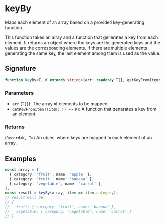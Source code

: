 # keyBy

Maps each element of an array based on a provided key-generating function.

This function takes an array and a function that generates a key from each element. It returns
an object where the keys are the generated keys and the values are the corresponding elements.
If there are multiple elements generating the same key, the last element among them is used as the value.

## Signature

```typescript
function keyBy<T, K extends string>(arr: readonly T[], getKeyFromItem: (item: T) => K): Record<K, T>;
```

### Parameters

- `arr` (`T[]`): The array of elements to be mapped.
- `getKeyFromItem` (`(item: T) => K`): A function that generates a key from an element.

### Returns

(`Record<K, T>`) An object where keys are mapped to each element of an array.

## Examples

```typescript
const array = [
  { category: 'fruit', name: 'apple' },
  { category: 'fruit', name: 'banana' },
  { category: 'vegetable', name: 'carrot' },
];
const result = keyBy(array, item => item.category);
// result will be:
// {
//   fruit: { category: 'fruit', name: 'banana' },
//   vegetable: { category: 'vegetable', name: 'carrot' }
// }
```
